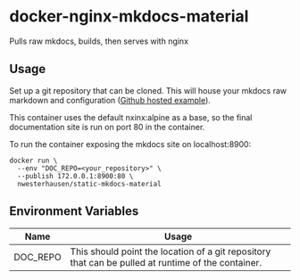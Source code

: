 # docker-nginx-mkdocs-material

Pulls raw mkdocs, builds, then serves with nginx

## Usage

Set up a git repository that can be cloned. This will house your mkdocs raw markdown and configuration ([Github hosted example](https://github.com/nwesterhausen/public-wiki)).

This container uses the default nxinx:alpine as a base, so the final documentation site is run on port 80 in the container.

To run the container exposing the mkdocs site on localhost:8900:

```
docker run \
  --env "DOC_REPO=<your_repository>" \
  --publish 172.0.0.1:8900:80 \
  nwesterhausen/static-mkdocs-material
```

## Environment Variables

| Name     | Usage                                                                                              |
| -------- | -------------------------------------------------------------------------------------------------- |
| DOC_REPO | This should point the location of a git repository that can be pulled at runtime of the container. |
